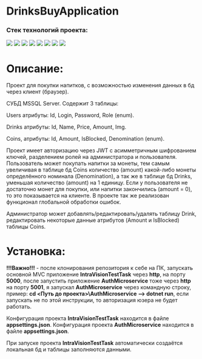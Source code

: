 # DrinksBuyApplication
### Стек технологий проекта:
<img src="https://img.shields.io/badge/ASP.NET WEB API-black?style=for-the-badge&logo=.NET&logoColor=512BD4"/> <img src="https://img.shields.io/badge/ASP.NET MVC-black?style=for-the-badge&logo=.NET&logoColor=512BD4"/> <img src="https://img.shields.io/badge/JavaScript-black?style=for-the-badge&logo=javascript&logoColor=F7DF1E"/> <img src="https://img.shields.io/badge/ORM EntityFramework-black?style=for-the-badge&logo=.NET&logoColor=512BD4"/> <img src="https://img.shields.io/badge/MSSQL Server-black?style=for-the-badge&logo=microsoftsqlserver&logoColor=CC2927"/> <img src="https://img.shields.io/badge/AJAX-black?style=for-the-badge&logo=javascript&logoColor=3A76F0"/> <img src="https://img.shields.io/badge/JsonWebToken-black?style=for-the-badge&logo=jsonwebtokens&logoColor=white"/> <img src="https://img.shields.io/badge/JQuery-black?style=for-the-badge&logo=jquery&logoColor=0769AD"/>

# Описание:

Проект для покупки напитков, с возможностью изменения данных в бд через клиент (браузер).

СУБД MSSQL Server. Содержит 3 таблицы: 

Users атрибуты: Id, Login, Password, Role (enum).

Drinks атрибуты: Id, Name, Price, Amount, Img.

Coins, атрибуты: Id, Amount, IsBlocked, Denomination (enum).



Проект имеет авторизацию через JWT с асимметричным шифрованием ключей, разделением ролей на администратора и пользователя.
Пользователь может покупать напитки за монеты, тем самым увеличивая в таблице бд Coins количество (amount) какой-либо монеты определённого номинала (Denomination), а так же в таблице бд Drinks, уменьшая количество (amount) на 1 единицу.
Если у пользователя не достаточно монет для покупки, или напитки закончились (amount = 0), то это показывается на клиенте.
В проекте так же реализован функционал глобальной обработки ошибок.

Администратор может добавлять/редактировать/удалять таблицу Drink, редактировать некоторые данные атрибутов (Amount и IsBlocked) таблицы Coins.

# Установка:
**!!!Важно!!!** - после клонирования репозитория к себе на ПК, запускать основной MVC приложение **IntraVisionTestTask** через **http**, на порту **5000**, после запустить приложение **AuthMicroservice** тоже через **http** на порту **5001**,
я запускал **AuthMicroservice** через командную строку, пример: **cd <Путь до проекта>\\AuthMicroservice --> dotnet run**, если запускать не по этой инструкции, то авторизация юзера не будет работать.

Конфигурация проекта **IntraVisionTestTask** находится в файле **appsettings.json**.
Конфигурация проекта **AuthMicroservice** находится в файле **appsettings.json**.

При запуске проекта **IntraVisionTestTask** автоматически создаётся локальная бд и таблицы заполняются данными.
